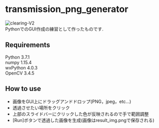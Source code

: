 # transmission_png_generator
![clearing-V2](https://user-images.githubusercontent.com/50661590/73384710-21459480-430f-11ea-881a-0263713a244a.PNG)  
 PythonでのGUI作成の練習として作ったものです.
## Requirements
 Python 3.7.1  
 numpy 1.15.4  
 wxPython 4.0.3  
 OpenCV 3.4.5  
## How to use
- 画像をGUI上にドラッグアンドドロップ(PNG，jpeg，etc...)
- 透過させたい場所をクリック
- 上部のスライドバーにクリックした色が反映されるので手で範囲調整
- [Run]ボタンで透過した画像を生成(画像はresult_img.pngで保存される)
